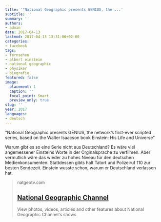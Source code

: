 ```yaml
---
title: '"National Geographic presents GENIUS, the ...'
subtitle: ''
summary: ''
authors:
- admin
date: 2017-04-13
lastmod: 2017-04-13 13:31:06+02:00
categories:
- facebook
tags:
- fernsehen
- albert einstein
- national geographic
- physiker
- biografie
featured: false
image:
  placement: 1
  caption: ''
  focal_point: Smart
  preview_only: true
slug: ''
year: 2017
languages:
- deutsch
---
```


"National Geographic presents GENIUS, the network’s first-ever scripted series, based on the Walter Isaacson book Einstein: His Life and Universe"

Warum gibt es so eine Serie nicht aus Deutschland? Es wäre viel angemessener Einsteins Worte in der Orginalsprache zu verfilmen. Aber vermutlich wäre das wieder zu hohes Niveau für den deutschen Medienkonsumenten. Stattdessen gibts halt Tatort und Polizeiruf 110 zur besten Sendezeit. Einstein wusste schon, warum er Deutschland verlassen hat.
> natgeotv.com
> ## [National Geographic Channel](http://channel.nationalgeographic.com/genius/)
>
>View photos, videos, articles and other features about National Geographic Channel's shows